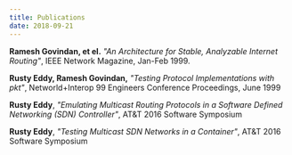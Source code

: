 ```yaml
---
title: Publications
date: 2018-09-21
---
```


__Ramesh Govindan, et el.__ _"An Architecture for Stable, Analyzable
Internet Routing"_, IEEE Network Magazine, Jan-Feb 1999.

__Rusty Eddy, Ramesh Govindan,__ _"Testing Protocol Implementations
with pkt"_, Networld+Interop 99 Engineers Conference Proceedings, June
1999

__Rusty Eddy__, _"Emulating Multicast Routing Protocols in a Software
Defined Networking (SDN) Controller"_, AT&T 2016 Software Symposium

__Rusty Eddy__, _"Testing Multicast SDN Networks in a Container"_,
AT&T 2016 Software Symposium

<!--more-->
